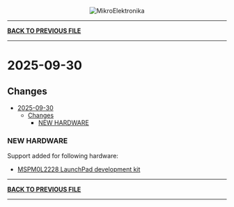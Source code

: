 <p align="center">
  <img src="http://www.mikroe.com/img/designs/beta/logo_small.png?raw=true" alt="MikroElektronika"/>
</p>

---

**[BACK TO PREVIOUS FILE](../changelog.md)**

---

# 2025-09-30

## Changes

- [2025-09-30](#2025-09-30)
  - [Changes](#changes)
    - [NEW HARDWARE](#new-hardware)

### NEW HARDWARE

Support added for following hardware:

+ [MSPM0L2228 LaunchPad development kit](https://www.ti.com/tool/LP-MSPM0L2228)

---

**[BACK TO PREVIOUS FILE](../changelog.md)**

---
